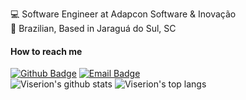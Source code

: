 :computer: Software Engineer at Adapcon Software & Inovação
<br>
:house_with_garden: Brazilian, Based in Jaraguá do Sul, SC

#### How to reach me
[![Github Badge](https://img.shields.io/badge/-Github-000?style=flat-square&logo=Github&logoColor=white&link=https://github.com/Viserion77)](https://github.com/Viserion77)
[![Email Badge](https://img.shields.io/badge/-Gmail-EEE?style=flat-square&logo=Gmail&link=jeferson.a.oficial@gmail.com)](mailto:jeferson.a.oficial@gmail.com)
<br>
![Viserion's github stats](https://github-readme-stats.vercel.app/api?username=Viserion77&count_private=true&show_icons=true&custom_title=Github%20Status&theme=onedark)
![Viserion's top langs](https://github-readme-stats.vercel.app/api/top-langs/?username=Viserion77&layout=compact)
